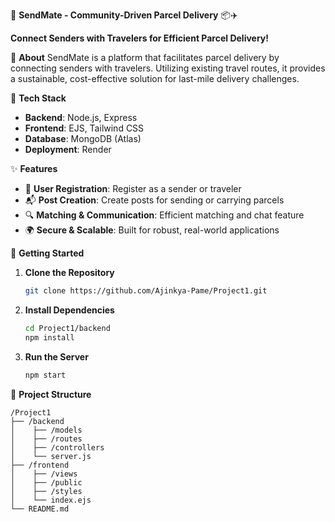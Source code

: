 🚀 **SendMate - Community-Driven Parcel Delivery** 📦✈️

**Connect Senders with Travelers for Efficient Parcel Delivery!**


🌟 **About**
SendMate is a platform that facilitates parcel delivery by connecting senders with travelers. Utilizing existing travel routes, it provides a sustainable, cost-effective solution for last-mile delivery challenges.

🔧 **Tech Stack**
- **Backend**: Node.js, Express
- **Frontend**: EJS, Tailwind CSS
- **Database**: MongoDB (Atlas)
- **Deployment**: Render

✨ **Features**
- 📝 **User Registration**: Register as a sender or traveler
- 📬 **Post Creation**: Create posts for sending or carrying parcels
- 🔍 **Matching & Communication**: Efficient matching and chat feature
- 🌍 **Secure & Scalable**: Built for robust, real-world applications

🏁 **Getting Started**
1. **Clone the Repository**
   ```bash
   git clone https://github.com/Ajinkya-Pame/Project1.git
   ```
2. **Install Dependencies**
   ```bash
   cd Project1/backend
   npm install
   ```
3. **Run the Server**
   ```bash
   npm start
   ```

📂 **Project Structure**
```
/Project1
├── /backend
│    ├── /models
│    ├── /routes
│    ├── /controllers
│    └── server.js
├── /frontend
│    ├── /views
│    ├── /public
│    ├── /styles
│    └── index.ejs
└── README.md
